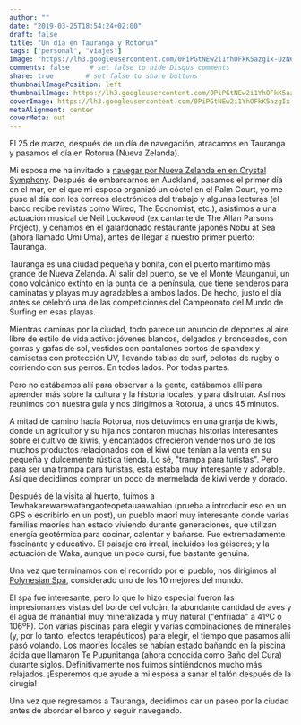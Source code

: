 ```yaml
---
author: ""
date: "2019-03-25T18:54:24+02:00"
draft: false
title: "Un día en Tauranga y Rotorua"
tags: ["personal", "viajes"]
image: "https://lh3.googleusercontent.com/0PiPGtNEw2i1YhOFkK5azgIx-UzN6H7nfmdK_0OcQ975vGCaG8blzkcpW3Ib_0fgGzAsDHU3L205LxAObau4JlkXKzVDUFmueRtvjgNo5-W4aGfjJFeOfvPBHCRKoVsUxCGPrGi-hkE=w2400"
comments: false     # set false to hide Disqus comments
share: true        # set false to share buttons
thumbnailImagePosition: left
thumbnailImage: https://lh3.googleusercontent.com/0PiPGtNEw2i1YhOFkK5azgIx-UzN6H7nfmdK_0OcQ975vGCaG8blzkcpW3Ib_0fgGzAsDHU3L205LxAObau4JlkXKzVDUFmueRtvjgNo5-W4aGfjJFeOfvPBHCRKoVsUxCGPrGi-hkE=w2400
coverImage: https://lh3.googleusercontent.com/0PiPGtNEw2i1YhOFkK5azgIx-UzN6H7nfmdK_0OcQ975vGCaG8blzkcpW3Ib_0fgGzAsDHU3L205LxAObau4JlkXKzVDUFmueRtvjgNo5-W4aGfjJFeOfvPBHCRKoVsUxCGPrGi-hkE=w2400
metaAlignment: center
coverMeta: out
---
```


El 25 de marzo, después de un día de navegación, atracamos en Tauranga y pasamos el día en Rotorua (Nueva Zelanda).

<!--more-->

Mi esposa me ha invitado a [navegar por Nueva Zelanda en en Crystal Symphony](http://www.crystalcruises.com/voyage/details/Auckland-to-Sydney-ocs190323-16). Después de embarcarnos en Auckland, pasamos el primer día en el mar, en el que mi esposa organizó un cóctel en el Palm Court, yo me puse al día con los correos electrónicos del trabajo y algunas lecturas (el barco recibe revistas como Wired, The Economist, etc.), asistimos a una actuación musical de Neil Lockwood (ex cantante de The Allan Parsons Project), y cenamos en el galardonado restaurante japonés Nobu at Sea (ahora llamado Umi Uma), antes de llegar a nuestro primer puerto: Tauranga.

Tauranga es una ciudad pequeña y bonita, con el puerto marítimo más grande de Nueva Zelanda. Al salir del puerto, se ve el Monte Maunganui, un cono volcánico extinto en la punta de la península, que tiene senderos para caminatas y playas muy agradables a ambos lados. De hecho, justo el día antes se celebró una de las competiciones del Campeonato del Mundo de Surfing en esas playas.

Mientras caminas por la ciudad, todo parece un anuncio de deportes al aire libre de estilo de vida activo: jóvenes blancos, delgados y bronceados, con gorras y gafas de sol, vestidos con pantalones cortos de spandex y camisetas con protección UV, llevando tablas de surf, pelotas de rugby o corriendo con sus perros. En todos lados. Por todas partes.

Pero no estábamos allí para observar a la gente, estábamos allí para aprender más sobre la cultura y la historia locales, y para disfrutar. Así nos reunimos con nuestra guía y nos dirigimos a Rotorua, a unos 45 minutos.

A mitad de camino hacia Rotorua, nos detuvimos en una granja de kiwis, donde un agricultor y su hija nos contaron muchas historias interesantes sobre el cultivo de kiwis, y encantados ofrecieron vendernos uno de los muchos productos relacionados con el kiwi que tenían a la venta en su pequeña y dulcemente rústica tienda. Lo sé, "trampa para turistas". Pero para ser una trampa para turistas, esta estaba muy interesante y adorable. Así que decidimos comprar un poco de mermelada de kiwi verde y dorado.

Después de la visita al huerto, fuimos a Tewhakarewarewatangaoteopetauaawahiao (prueba a introducir eso en un GPS o escribirlo en un post), un pueblo maorí muy interesante donde varias familias maoríes han estado viviendo durante generaciones, que utilizan energía geotérmica para cocinar, calentar y bañarse. Fue extremadamente fascinante y educativo. El paisaje era irreal, incluidos los géiseres; y la actuación de Waka, aunque un poco cursi, fue bastante genuina.

Una vez que terminamos con el recorrido por el pueblo, nos dirigimos al [Polynesian Spa](https://www.polynesianspa.co.nz), considerado uno de los 10 mejores del mundo.

El spa fue interesante, pero lo que lo hizo especial fueron las impresionantes vistas del borde del volcán, la abundante cantidad de aves y el agua de manantial muy mineralizada y muy natural ("enfriada" a 41ºC o 106ºF). Con varias piscinas para elegir y varias combinaciones de minerales (y, por lo tanto, efectos terapéuticos) para elegir, el tiempo que pasamos allí pasó volando. Los maoríes locales se habían estado bañando en la piscina ácida que llamaron Te Pupunitanga (ahora conocida como Baño del Cura) durante siglos. Definitivamente nos fuimos sintiéndonos mucho más relajados. ¡Esperemos que ayude a mi esposa a sanar el talón después de la cirugía!

Una vez que regresamos a Tauranga, decidimos dar un paseo por la ciudad antes de abordar el barco y seguir navegando.

<script src="https://cdn.jsdelivr.net/npm/publicalbum@latest/dist/pa-embed-player.min.js" async></script>
<div class="pa-embed-player" style="width:100%; height:480px; display:none;"
  data-link="https://photos.app.goo.gl/hUdb3RwKoYvANmHN8"
  data-title="154 new photos by Jorge Cortell">
  <img data-src="https://lh3.googleusercontent.com/WD6AwnKxjq90myAxV4J2tvQkTSsO5bL0QCc9IAhVAJUz6mkiE_s5dQocYRMUM55w6NhZ5kMpH8SRQebkhbYKRkcsQVdhEg-KAM-l6ifRI3LI4PPpNba8DcU24Gf3pD7OqPsEYljHZnE=w1920-h1080" src="" alt="" />
  <img data-src="https://lh3.googleusercontent.com/dvY6lRe_LLDNlpEGN1UwLBZXkDQgg_B4QwVmDz0RUNcS4xRlHGj71LOO43MF8I56FmZTdELhvYQglxH9uyUcbN9NpoYaACAsu1w_-rKUVUX90ErlttyBY6TBTF_cLRyaIEzMsTtTBCM=w1920-h1080" src="" alt="" />
  <img data-src="https://lh3.googleusercontent.com/xWuOEVIsKuCxdf6p5YxUsPaatwAaCrlociyfa4OocHOtVw_6akvVdtvdFSpkigRpyNFqdEApujrmfEL4fkWjgwDHLlZuXk2Ca34X1gPwSo-CdnlknRD85NS2e8Z2mScYVFi1jMI_Azk=w1920-h1080" src="" alt="" />
  <img data-src="https://lh3.googleusercontent.com/f2QysnXeRYpXJ9rN-pcSLMfBpj0Cbrosvb_pRkXNc-VX6tD_KRMWvC9F0UKrlWtqty4vct702yPWG6mYeICRuFn4K8qRNSWFAE-Y_d__60suGgX_8adlCuN5qyf1VjGcFmakBuJbYsI=w1920-h1080" src="" alt="" />
  <img data-src="https://lh3.googleusercontent.com/834ONmhjZFORdICkiCEBn5HtvkRv5liMLMPDxu6y-7ivvFXUicYMQxTdE2zMP8bvL-m8Se-zdT5dzVnV2CbAizUpgoo1SPnsO-b44eMPIFDhPtD2But_BIit7kibca1dpr9zaOIrfms=w1920-h1080" src="" alt="" />
  <img data-src="https://lh3.googleusercontent.com/JmvJsgmW_4H8b6cF4dgscidgn7O2lj3pOt12cmwqSNMNdc-fhRLpcJjrjXyuD4OZSDAPRX3-FtJyCfE_VjvUtKQ7xM55tf7bvdnhKzPqozAM4MQmwy7x-7tWnYW7zn8_-Dhhj97Fl-8=w1920-h1080" src="" alt="" />
  <img data-src="https://lh3.googleusercontent.com/FRCucPD_HR97kVepx9tHbOmPeg29haZJT8HDgWLAlXyNW52_aKqy60Ywz9WDMwsLvcX4LKJ9p3TdC8_ztjXT1otVMyG1thts0kQHdyPiHlN5GcEWadX9VEsOo1gq-G-uNHwpAYaDbKc=w1920-h1080" src="" alt="" />
  <img data-src="https://lh3.googleusercontent.com/_WueE5y2rKyIj1nawNrFt3NjbJ5HZZ_3NBVX7LmY2B2fi_maOePzgKPstcvsfhqmmcur46UFec_p4eoAgvPw0IdXe4O3H3axSZJIkeE6ShEwpxqbIev3idRpp5qvnjJNthyf2KxvK3o=w1920-h1080" src="" alt="" />
  <img data-src="https://lh3.googleusercontent.com/boQTAa9Sbe6acHpUpOsmzUFd5tpKQUUOJNVIs50RNJjpF95FSQ2iPrUBUBSHFp1R7FiD8lLj4Lhz4WaVij7wd1d2s6_y9STAP5WRcMjL9VGHybTmVIcwfossY61oQexC69Rb4WZgXxQ=w1920-h1080" src="" alt="" />
  <img data-src="https://lh3.googleusercontent.com/Ly5rv1RF9HNRH_ni2F7xLsv70dUEAkZUnmKmtq2-xEMGXIjZ7VOyG0IrlUZBWIjCleAMfdKAJnL5kWz3ItziVyroMut0OV-8g1oska82MV0gFZb6sm2bOA_aCQ8K_BHFb4msBd7rXl8=w1920-h1080" src="" alt="" />
  <img data-src="https://lh3.googleusercontent.com/QqdYiyr-2hb2S8vFSikGjJS4CSmgyHnO_34kZ997KLZWb7IIxbBycHdvxPjyEMg9exxSexbuqQV9NJ0aEQLoxtzjlF2X6u3e6keZIKnAJKEY9byFWQnxzXNa_U-3EuMWVfOkhsGxzXw=w1920-h1080" src="" alt="" />
  <img data-src="https://lh3.googleusercontent.com/2dBJJwj98TT45mgbBlCuyrmtbz8QE8YM_CmVO7Q0uoGkq4YR4Dja6r9O-yNKhY4DbZ2csFpgg5nuk11hLhpm8PFE8HYK4tGok6ZYr9JQh8iZvw_YzGXYTJutUf-Fm60rK6ZrNagIoFY=w1920-h1080" src="" alt="" />
  <img data-src="https://lh3.googleusercontent.com/fJUnD4zwE-XIrKoIxR1M9-OQoVcMipAaHduewvyxTxQZES9nvspjEnbjuYvwjBe_UEemgFv5Wtn6soS04yre3aJuzxZ4eEYg9xKkUV5HEoWgCKL5oIVsEuqBmbfRwZWLEUe7dD2KHcY=w1920-h1080" src="" alt="" />
  <img data-src="https://lh3.googleusercontent.com/alheHOGVNCBTpd1uhDAcYkUprj-0ZpjFqJsnvQGBUtqzz0POa-ZFMVQozy51uyXzF4JKPOnw8nzDdOWjFBTUPshAMZZapstQEiE9qJ6dw3C0rrScjnzuoDCFIAtzBB4q4kr7taXbtqQ=w1920-h1080" src="" alt="" />
  <img data-src="https://lh3.googleusercontent.com/q9lWHHwkzTmpdQ6TzAtKMVYEncxUvPAVD5DTfQeakqazaENHsO-6gt6uzSdHlFDp7cOJIg15xG2Xnsl_YMoHiF_bFJ9karLzIqpK5xK_xUVt9ccheAKd6XcSAOVgwPCFH9eFxjazLss=w1920-h1080" src="" alt="" />
  <img data-src="https://lh3.googleusercontent.com/kCW-OO_7NFSXhCUfFNWO3Cadzy0a4WCMNS4KZFf_5j4ikw83GQCRH1TEy3JZMggxtEj8oFc2ya--gQxFv91QIlalHjDbnoX1AMJ-ZP0mr0ICZSaaXbX7yA0im9SHJ6ZCeONEYL0ZRmo=w1920-h1080" src="" alt="" />
  <img data-src="https://lh3.googleusercontent.com/8K1ftsIZwzuW3BB86nwo6Mewu3gKx8Hqh4jonJSmwJ3j7SZl3exlBIGEqbgHf4UIB6ukQv2NlIJ13C2aRNGOYezUt0Yu5mBNdJLAobQmsNPiaxEt05lwHoKmis_pA-V6T3fjJ7G9zgY=w1920-h1080" src="" alt="" />
  <img data-src="https://lh3.googleusercontent.com/ZK2iozExkjXzNOTbELf6Zhw514ahbNsI9JVLhvoucin1fcfymIuKDRRzmviDwect96yJSFZvNFfLei25_vSTWY8RZ1V4AqdwFnH74Qoo-PxtM1Ul3g77qtw4KGn3m6hC0wsNNScNQOs=w1920-h1080" src="" alt="" />
  <img data-src="https://lh3.googleusercontent.com/mcylbby2ua4AjTCvBTGJ-p_3iuP-WWTMVWulzUMmW8JWUlc5S1GhwZH74sdF1066DPlk2Xi67DI0LyZKbxq0Tb2SD9Xxv9Px20JsiibqKIOAGHI9RDQbxsOR2WRirT99R-eEPEoELe0=w1920-h1080" src="" alt="" />
  <img data-src="https://lh3.googleusercontent.com/KHITYvgjQp6pEBdj8Kfu0Pkm-DoEnaAxqvYlL7Izgz-4aNS65LZ4j24cFSrYmn5urfcx1lQG474nTcrmcp2P0qU83rn3x-kIkXDmYIunJVmHs4mGo3tby3T2gZQyIUyVngS96ouApIE=w1920-h1080" src="" alt="" />
  <img data-src="https://lh3.googleusercontent.com/Js6kZwoubASpLiVRu2yayJFc6pO2ehF8GPqYFhCsv1bSi5O0szPaJfa7KLh-qPnRMG02v1Mj7O4dWAR6gxG3lG6mSn2RI4QaWJ7HaeBHqtLCIpFyPoXZvMTmTZpBhLSwbd1sVwcQGXo=w1920-h1080" src="" alt="" />
  <img data-src="https://lh3.googleusercontent.com/r6ypWjaElWxXu9j9lWqPNz0uRsyQl3L83o4H4OeN6lmnWSWcnXTpObVE0gfyT_23dAKqPvQYmUeYOzJDdtL5o8J-6HkO0L_1fPOOSYv0GR69teFqGJc7DnPgQBHyP9SfukSUOpk-f74=w1920-h1080" src="" alt="" />
  <img data-src="https://lh3.googleusercontent.com/Y_581iysN7IUuvq8umMGKuEp75tqFZU5Sk59q-eNa-jlzPN1hRHQsV-KWMM8MNlxk8fyD0rXRDE4TxvKqknhxCYiRbfWxAXt55wD2HfDWcuqi2dNdRgkhudQZeFHpNK6wqQW0gTCAuA=w1920-h1080" src="" alt="" />
  <img data-src="https://lh3.googleusercontent.com/GZlc5gb41EIlaXT662_pHhsKu1FWCg1vRKb4HU2G7IPlSG2dh9Xyw7hRvcEJwPXOuPTrutvpigh00WX6DUl-lDvYw9xJg2R2hgQyLb_IGs_htUiQ7dTAc30vd9y2TkK5scIpKhvXxWs=w1920-h1080" src="" alt="" />
  <img data-src="https://lh3.googleusercontent.com/TbmfDrsy0HodUS6qCFqySp9IB9TnPd_bN8i7SGHVhnfY4f33PXNh63rYthx6gr7IOWCtR96qr4aJzHFDcR1mWKe7EU_4Pj2Vc-k3SzBy38KJWaRnvUa6qBJjfbn5v6nkFWudyEakt5U=w1920-h1080" src="" alt="" />
  <img data-src="https://lh3.googleusercontent.com/N70qVt_h6gyIgBO8uIYu7RfzfNCJDgl1A0xh1FNPvP4ApGC6-vCyK3j5ctbaqiqIA4N5wRS-q7WYJFBKiHIynoGI5mBM48VQ4xNGzqumnRuZjDW3yTFMR5LrHplw1baUULnm89rXSVs=w1920-h1080" src="" alt="" />
  <img data-src="https://lh3.googleusercontent.com/N5-su-6zyUsUrMKXJ9FHw0Eaosiz7vxPUcKzi4zWUNSZVBVPPeyLZjn4b55hrbyiKYRH0ecdKwQ4bzrFlv2_uJ6ho_CIIcAFOsFPPFLLDK2JHRcUJYDBmvaeh78z01wJ89xKceTb5WM=w1920-h1080" src="" alt="" />
  <img data-src="https://lh3.googleusercontent.com/iohkfOOLhSyvKMcc0sd1ErEgPs1-5RC0AJ2QN4CyW9esdkGaphSOQzP9E7Td2zVAI2USMEQm1GYsehEGXUX1QCmOHdCZ0uNxLYJvsdD6vbXPeja32kZ0QbaPLfntmbISGjatL6n9EyU=w1920-h1080" src="" alt="" />
  <img data-src="https://lh3.googleusercontent.com/0Hqb-9Eq7PTGhXPzZ8KXAn9pUQzOMoQvuV8R-THDAV4GcjVzJwqVFogksrR3G9ctN6J0glMAiGi24-GncJi4s6jr_LNxYuggJM5zDCN-0sNf17lZL6TzTFdNySeTVeaoMjFpYOko60Y=w1920-h1080" src="" alt="" />
  <img data-src="https://lh3.googleusercontent.com/B3j7qxPOfw-rQFTyAi8P1-5l9oUBCkdSPCaQLuOSEnlK4XbGDk7eDxtFrzJTM6BMhxboj2zPr2_AubHqz0_dBvyVNoOPNaJ48TrCy9FLSiqCarzV2d-xZkOuegNEMldGhGbcq7FtIHg=w1920-h1080" src="" alt="" />
  <img data-src="https://lh3.googleusercontent.com/HJFfKrkV-LW2eA_bnuKnNKB0hJDh1JHjmbu8tWIBWjh7SLwx9dGbcaXNwORtWY2T9RIOknrxs-G32iWUbxpW7DpkFTAV81E74R7vj4gMywD9KBG1Ao_I8f_mxHVdSS8pEJ_81uWRJ1Y=w1920-h1080" src="" alt="" />
  <img data-src="https://lh3.googleusercontent.com/_btb0h5Is7h6AyBrHC9EyPn7rVATT0EHTzALEIoxoFQBPPcOGfaZz4H9EsbvSNV-C0MEyBNIqxYHGxtoTCg7lMJETRQK2iqwiIsLJ5PL5NVdpGLe0yqLUZ4zVpjBsyFyu9SS9EskyL8=w1920-h1080" src="" alt="" />
  <img data-src="https://lh3.googleusercontent.com/zBvJ45EVjgOGfcUxMt5dxQVRFFENLhSKxJ3GQqtowU37DCEsjVTZ8Ha6fkRDKnDtLyPgye6zVMog2OmNdLKBTcAvqJM2Se4_QirmxwZBAnLL-2tJgjTl5bfrv0D8MQ5OZ9krUFLgBr4=w1920-h1080" src="" alt="" />
  <img data-src="https://lh3.googleusercontent.com/KOo0Yv84WBkKf_imV3Gr7a5PVR3PSZdhfE4kA3PvKdGnP7C3-bZ1hQHyI9gGihlVRRoL8XEb03xCi0QN4ah5Sisskczy5Dk0N732OXm1r2dDVIoEafKfEbeBMsK_6LRCpOWAfGmpQlI=w1920-h1080" src="" alt="" />
  <img data-src="https://lh3.googleusercontent.com/wh1THlQ9UL2_hYk7fN2H4QQUHHhxrEa_HLkHqasEU8Sg_96p9oarUwbBF3ZwSth7H18MzC88FCF-_eRxjDVlBkhLxlcufeXTRUJkyPaGM72DTazaEvBs7E2HfMUMnpTibkDkDmcabws=w1920-h1080" src="" alt="" />
  <img data-src="https://lh3.googleusercontent.com/eHlxhm4MLyVLDoYprFeRDofd4bu1pZp35b4-aYrJxwTfndmmfGrG9jn0Wf2--mLQA-dSHo_Cl7gmDMIYUUUnDtXXOiPR3xDjXZovVh7CqtCdajKXDYCCN9ceTEYBIhS4PqwI34VSt8w=w1920-h1080" src="" alt="" />
  <img data-src="https://lh3.googleusercontent.com/wvgfh7IJ9JUHuxlMvlbyN-fnx05IylYRc6dpk-OBhNtDjTS3UNkm0RM_hogTfWLjeXk4sNKHTFDAiVT1wnHsr-yQIziA2CJhg0GiUhtEEGSPho8Dd_j2Le5FSmlErkQdkfgRPvP8AGU=w1920-h1080" src="" alt="" />
  <img data-src="https://lh3.googleusercontent.com/SMxBo0xxhUxtf_H-vKQUV4lth6BGwLW3KW08bjw39ADIksIvBZp3V8Ki1Jrni_Nk6D2ayMUChBijPwc70VpCSJJ1Hd4oKP8P34JyezuZaj7Vl6GXUZgQkmUIVCIu2OMI9cAx5C-AFL8=w1920-h1080" src="" alt="" />
  <img data-src="https://lh3.googleusercontent.com/pT8dEVj__553cvfm7b1RFa_CzgQfdgBdunAvZu1oPCYqDYt5GxVBIkmiH9XPxjWN-Nf7zVQVeRWkCgAtaQU5B_CtdzOo00vfPOQcAnelPTTQtZY2-sL0AaA-gBWehfOe6cqU8OL6Zcc=w1920-h1080" src="" alt="" />
  <img data-src="https://lh3.googleusercontent.com/bL_nXhs2v6jWx5d7mMGSy9VOHoT4t9xk-YikO3_sPoyrZ8qH8p9uBjm2FxdsBUp_HR_6do18mYsdPC-psH_WTEly7agubbNRUkdtejaTND5IslW-5Qrsm2k6H3krre4t76XMDBLbDGs=w1920-h1080" src="" alt="" />
  <img data-src="https://lh3.googleusercontent.com/hmqWFXYipzKLhrYYNRNOk-vjhTKbG0GSQ-ZhWGyJv6xMi5KeR7JwFAfogxZl4Wz0-OzrgIIITuLBkIeflk4lzcpuVQsa8GoN1V5aex6n2u4WDawFQN5ka91SScgeY7EOTIwCCpZeQwo=w1920-h1080" src="" alt="" />
  <img data-src="https://lh3.googleusercontent.com/IQtFHgl9FQISF3HxU2h73r12efKJEj-n0SQfEHLX10SinFhpJqX2iiqUrxNSY_QDe_o0MvB4CZutjPXrldX--FxX5buAQOU68VvSPrHrByxZ7lEKKfRpWO_vVFBjYKi6XkuEdIx5Po0=w1920-h1080" src="" alt="" />
  <img data-src="https://lh3.googleusercontent.com/yZjiBktNFvhiJ_JGhsqzTuTQEnovgKhH9PxPBRgCwSkjHSbM2w-iDsHjS8X2_QPx7K9YvpE1J5ggp_NRo18puDMPMgof_vKIEPJdU3ZjKxakoLdfkYq3p0ZPuy01rA8t5r-zykVUHbQ=w1920-h1080" src="" alt="" />
  <img data-src="https://lh3.googleusercontent.com/LedC47r4sqxHrdgYAEwi1IP2WhRq2nSeR9sdxAj9NXZGlVQRqfroNM_MlvES11N7LyxjLVE4VhNnKlHrLWqXsko2nWpNwP75Y-8pAu-pqbALijKX4_6AiG88P-VVQhcD9jx4F6CgoAY=w1920-h1080" src="" alt="" />
  <img data-src="https://lh3.googleusercontent.com/6tBH4-Rkum6KXefdlFLAGO4xiUxN_m4XMb2bH4pZKzFybpE75KM2HQc_eA4N0rckaCdyAOOte95FP-PjFHL1ceqRIcCk-JPtU9zI5rSu-vROsCv4ECEAy2-fjaaa2EzaP57ihnkOJkI=w1920-h1080" src="" alt="" />
  <img data-src="https://lh3.googleusercontent.com/XH9qJyIuFccZpggYPcYAqr_VHCbFVhfB7K1fDE-INy-xhDaNObHGmqe1Oy3p3Hgl8qJRpZ7jfSNYYQNk1uNf5-COs6mqQbBoOtucj2xlgOa4Dm09qPlvUOGj179HYSt5OBcBIdhY8PQ=w1920-h1080" src="" alt="" />
  <img data-src="https://lh3.googleusercontent.com/NylRACz38zQNI_t3pHmStGaazEyCR0ehbqrA8H0irOn5FmkITx07IwQsr87JRl3qNZslk92Yg7OYRx1_xxfVsP_ynnMXs5rBFXD3Xn4wLmxX2Q29rEojObLrmiGLelYyrfQfGakdIoI=w1920-h1080" src="" alt="" />
  <img data-src="https://lh3.googleusercontent.com/AYe_YOhVjneJoUdt2kWKgpBZ6rELW8S6u29Q7yvbeFy-vMGt-Tva_TN3tqY11wpNu50q_wIPJREaXbsX1FLLCYT7bv8q2tyHScHHHW_xOZPU4eb4NW0jVozl8IXvEBuwKkhem2FdM4k=w1920-h1080" src="" alt="" />
  <img data-src="https://lh3.googleusercontent.com/NyHPEf4MyJE34Fl6Dr_v8e2qMu6lvhASg55e8xliJ8qGfoAUY6dKdljTQb9ST8faUWTwsw0WOSIfxO0-YEHcnxhs-hMalqOJYheDa5GtK8mVnoo4PhSQ1W63cbnHAIUMb0vB1VPTGOY=w1920-h1080" src="" alt="" />
  <img data-src="https://lh3.googleusercontent.com/1e1HpQVisnzM_0CubTwW_FYVUFV5j7h_Z9R_G4IIDf7VFm94yLl0vE3anr0KTfIs2PVKW0FIeqYyIigryQrqUll35R78mZKI_BEJ3rzMK2QCWxCGpLXHQOflRjsUiksU2f7MMfu9PZs=w1920-h1080" src="" alt="" />
  <img data-src="https://lh3.googleusercontent.com/a-ORw7lI2ilbg-ws_6AReQ71pGNHuKbxlUHBbrOKuToxkYOS-fBP6l7kBiEBjmK2TyGV97ol5MqBWKRD_lGiTTyTUYPjTOtB1saaF3BVTwQPZaNW64mPOCTPccWethXZ2qbYW-eUW8E=w1920-h1080" src="" alt="" />
  <img data-src="https://lh3.googleusercontent.com/D9E4MBQ-pbcKAI6HGRqE0IA61WM5Wxupi-xR4IOnzfdshY5v9fHXAi-0NxNTGi2S7L_sL1ayuVBkSC8kvHpXL9-wJAwP68UbR6yLwwFpxtwuPwRpVdqKkWuncA6mVKAM88ssuUmFpto=w1920-h1080" src="" alt="" />
  <img data-src="https://lh3.googleusercontent.com/Q52GMrtz0ostEnpnEkxebsSXzB4ybb1Ynm5S4YA6r2KJyW6D7Nkdo04uuw3l8ufVyVXaDJQpaX6z_zX7hClfinxcu1rXK8XYToACVfyWNiTy9QhkLxhs2RhKxAYSCK9iquEasuXsqUg=w1920-h1080" src="" alt="" />
  <img data-src="https://lh3.googleusercontent.com/s84mEOko8XgMKKj8JMV-5jUwAaJPuFSnvzlIvQ6XZJumGh0JivBFnumk0zBDApl8EDE70ZN54YmbvhJnl0D8PyFUTx6UhTuLwZruy9FUBKd_XE1Kyx19dTphjlprmyVpztFHw8IiTcQ=w1920-h1080" src="" alt="" />
  <img data-src="https://lh3.googleusercontent.com/kEvgVx3QKEXKnEZ3MkhvbWe8b7j1BJdK8SzTp9bZCF9ZfgxOhLuiPaRzPne0PzvnpCl9vl6XBYl2OCx7jRzLn2gxx1u4f8ifhzr1f4EY5iwE7LSI7HnleHwmmEnnR15hXsA3PqMdTaw=w1920-h1080" src="" alt="" />
  <img data-src="https://lh3.googleusercontent.com/9mMqIy_ljNkHup7QUQlqJSQxJgFcendHz0IQjkNGmYuDvpzsPfEJTuaMmYkTbYptM9wq1S2btAE5u3WGletXiPX7W_J-fToKVMRuhlq8ZHqNMLA0Yz_k7f7J0LbQazHoNE7cZ9V00y0=w1920-h1080" src="" alt="" />
  <img data-src="https://lh3.googleusercontent.com/NszSm6rKm4rJ5fZtPgmpiiqYAbu3DylYAB-c8fhFWYOliq-Dq31AQJbXQZU12wsLxpRAi8vQzwSSC6SFVvkGq-W1rpPx3A-muCStTnOUQ9GVT2aVo1cSxO21tfu9Lfk0-67YT5ax4x8=w1920-h1080" src="" alt="" />
  <img data-src="https://lh3.googleusercontent.com/sH0ryxGbJpNNAdqB908ZLFg_ycEoY7SRUOPoh3ab_nnfhTBAHqXn4vheTWDk5PXnBN-4QZ2Y8KpQ7o-rJe276KovoUJ5sqPqczk0BV0CX8at2dbYwKnDNsB8R4POvmxB_KdHEG_qVvc=w1920-h1080" src="" alt="" />
  <img data-src="https://lh3.googleusercontent.com/IlGbXXSEvtYFh6YeMZ5pCcq3kbBZNHi8LcHwv6r32AX7jp-qLSIy9HgKln9ntvfpPGhg6-hRhsn8io_v6zsLkbotfIxoBvygg_JYcEEoLTswresJ9GyzYcXHUa3qhJNYJoglbm2-vL4=w1920-h1080" src="" alt="" />
  <img data-src="https://lh3.googleusercontent.com/vIky2CQ20NN52QFRrr_L7kHe4o-pDC6hQnIA1qXLp8k9VNgMZP3J6jWiA-SblG-7O3u4_ar1NW3R0gErgrbP7Rb0seKPw-AHw0SIqwNcy5b6JdT6lBcO8okDk6-ZLjenIy6yvmPXQlQ=w1920-h1080" src="" alt="" />
  <img data-src="https://lh3.googleusercontent.com/ZHqULGcGbTtUtoQfZ8jSnbTvespK0PX_9pW9twzGsZPPNFTNdpmuKnvOdtuIKV4VJn00CXlyQ8XUXWg8-teK0IzSq7QK2eb9-nM1sJjMGpvROQMN7UCAj8IgCanrQ1ePM8lb0lYviYU=w1920-h1080" src="" alt="" />
  <img data-src="https://lh3.googleusercontent.com/DRIquzjio0fmgX9rCBf05P7cIMRbAZFA6dT-GA0scXcbZHr2cLWHslOwpILNM4StyPofs3igPRWGf5SzvtoZJPYloEgN3QEWSITorIB0WjPw28GxM7Mjt9IH2ScsSXmjqRZKytFs8WY=w1920-h1080" src="" alt="" />
  <img data-src="https://lh3.googleusercontent.com/xteo2VA94X3DFq-tqiFEV8bUTLNR5Vxzw5grzUmQKGphjsNki5DhV3xR1eo-SRWAcrYWjv6Pe8Vu6J6D19uMnTYxNuHQye2H0XpQv8xH2yeWsvu28MzwbIz1dYMkwnk6jJ67lysp20s=w1920-h1080" src="" alt="" />
  <img data-src="https://lh3.googleusercontent.com/LMbNKvHAxLqeSvjz6-TL3mCVHlDdiu_XM64LdIeWLO9R68Le0sjJzWeIl5wukF9KuJvwny5hitHSFfJQq-srfDFdLUGlJAzmZBHWWE8zHSFW4nj4U1lwas6HGRBYu-pNdTzpxNMDThg=w1920-h1080" src="" alt="" />
  <img data-src="https://lh3.googleusercontent.com/bDdy1uc7w3TnT_t2508QzOdda4uLJITydUHDlK6s4RpnytkdS4Vr4H0G7kqZoxzzJBtJEHOT3Hee4fRwYGM_CAlH5DI0-Y9vAp-FwMkNQHzZHTDoQNpzZxRwwb0ai0oW5tLobJcfUHE=w1920-h1080" src="" alt="" />
  <img data-src="https://lh3.googleusercontent.com/kMNwyrpe_wWtBITfEtx24KxY-cuTBqfQ0Y_WknxUvZ7ioBUHK6a7h9zEhuEy-NA079-67qlk1bpUl7pPT9TjFesC8dhnyPqPK9WjPapOkSm93u6xX4m2r58Vr3CTKCq7zpC64s7YQBw=w1920-h1080" src="" alt="" />
  <img data-src="https://lh3.googleusercontent.com/MSC8kFg99dURa1CTMQGdbsY6gWk5UTXfHeEy4OrVaHGCQNmrKyVuWYUMsnp9_sHnLRppSLuSEKn3cKhCDIjGDedp9Cw4XD3qJbV6px8m_3QwKbp7hSabP9R6V1e1O-47OwjGfm5_gWs=w1920-h1080" src="" alt="" />
  <img data-src="https://lh3.googleusercontent.com/zuKHwBiX6N27y5GsZk1bPo9b4aab5k9f_4sMasui43DwHs_8S1s-sCzY9Dq1LGKWtiNCKcGzqp5i9YN1IxLWslfG_mWPjZG8JEVldYgJCVLchxj1BaJpiPi2MMMs7whHylP6ZmPXQm8=w1920-h1080" src="" alt="" />
  <img data-src="https://lh3.googleusercontent.com/vhiornKQCNlBa2uEBx5FaQcJAU5UlzrjnvAcpGPk49JlQGRmHuP2XRKZoDL1lNmlQ_JuuCIu4tQ2rpFAEJaSTrf8R3zrT-cF1NGJb5g3MHXLdWRiT1VWgrVDAoQmBdWJJT2pfdmLHJM=w1920-h1080" src="" alt="" />
  <img data-src="https://lh3.googleusercontent.com/XoWIpTFRmGsdFy5dCi2u0hEh1kEhAh0tGQ36jzuVYTw6GgBnsAeKHrF86ouOruKqRvqt8zNo2Qk1mNDMGYQuVaplQWXf5qf9QuiWTTAhOnZAk8CeCJP1t8CoPjhT1tYh9AllE4XioyU=w1920-h1080" src="" alt="" />
  <img data-src="https://lh3.googleusercontent.com/TlzgLY_T79rUUszCH9Z06X6prncLOe7LJXsCPwXwX8tyzD3M1lPRWnkXgovUpQlUJzXaEnKvN8yvUcMQPINMXiuRKVtgxDh1T1q2qm7izPSF2HuXhcV7asvx1OgThnj_dIKEcibnStM=w1920-h1080" src="" alt="" />
  <img data-src="https://lh3.googleusercontent.com/xq9HkoPMNVN9iCVFHfPsZZOr7JFVztH0m1nOg2b3_GfDjg6i8Q2ObPbjsWxij-A8PqAKzogdAfVQoM2XyCPCdFSiCjTDMwF86_R4eoiwCPj7jYn0UWkBUJmJv3nkhurnTWmyc7tOhzA=w1920-h1080" src="" alt="" />
  <img data-src="https://lh3.googleusercontent.com/P_AEE1cDPpOsD59EvlysP_TIYXAxd8fPD9dWKMMeAfu5b5oraXsyh35EQT8JmFh7ARG_w25as9cwxYXGUaY2hYCwbHFYbEcCkEDfHWSc86lp5huX_MmO-LucQYfS0Xs1AafnNWhZTjo=w1920-h1080" src="" alt="" />
  <img data-src="https://lh3.googleusercontent.com/0k5yCIir16BceLT-K1v2B8tHIZmH3GQ4qzb3vcmpRFlrHcHLre2V4eNPJlCdhA14-QgQSEoXz7i8A_kdbVzaXRvAsTyUT1DZzpvcRLnVB_o0Tx-91mSIT1iCNDepQwqQTBn9B5W_yhU=w1920-h1080" src="" alt="" />
  <img data-src="https://lh3.googleusercontent.com/piN5SGjIPZYMTR2G1UAXKBqyWEokHEOFPiyHnnVpmoFHVmWhWgvZlnFiJA2LGYNLVKHpg888a-YcafPL4oC-HXV3Jc7YIcxFvFt2j2CRzJXIiFAIF7S6TqWAawfCMCN1RsPZfTW1cL4=w1920-h1080" src="" alt="" />
  <img data-src="https://lh3.googleusercontent.com/76YE6eyo9euBS-IO_a3TXs_oWX2TVvwBigmjOuU1r4BPm0nR0wL6fVVB1pYAAQfasqUF4yLy-AOTruw07m6xUxaTz1vvuRyzW3KDl5vfgdIEwlXCpatt7R82ZgieHxdBsuyTSg_z7g8=w1920-h1080" src="" alt="" />
  <img data-src="https://lh3.googleusercontent.com/3y8pInCaKHFo2Gg01-5ieoYU52_Vw-fh9O2_a9fAm86ZI_BrptzcfH1ilj78VVTHwh57ERdIwpH3vjY2ndb3PB8ewGHGmsYDnI7ImKtimFTL1G6f-mjMdEPIjeCvx3MERUWnVNCo3CI=w1920-h1080" src="" alt="" />
  <img data-src="https://lh3.googleusercontent.com/5PIeUZBP_A6TQu3fWDNkccFy9nsWyZjMakE_CN0MArzy2IT5WSI2eIHzPrKWD0H3e_B873Uwi2pJzcr_U5H5iX7WIBQiPSOQNEiJKlBSuSEzLuCmTT3dhiKfeZln1rS8LqyBDjdCRmM=w1920-h1080" src="" alt="" />
  <img data-src="https://lh3.googleusercontent.com/D_0_fYltaeuRggb4vZ-R22SeHnW5-PYNwfhUCW0tQPCj13pRRSSkj7k51Yi5_ng_ptKT8W6j4hQJfLUzebgHDWXfcF6s-SWEUwaOHTOvCYhzLgQnn29AMEcDldjJE_jV1QMuBAJvLKU=w1920-h1080" src="" alt="" />
  <img data-src="https://lh3.googleusercontent.com/uKy1A51UzUWDHLAOV7CY78En0Q90tYCGK0A_Nf00ox3O5gvGqvRYVwaTSPrGEMN5VSmZtgNcO2QJrxDoNVisk2_Q_Xs0TDOUtsskZ9nC4NY23mwIOThvLszYxV5lq0bfnybfzJIfLt8=w1920-h1080" src="" alt="" />
  <img data-src="https://lh3.googleusercontent.com/N6vRi7cN63hgu_H3mnf2BveNelqLL1-Wb3-hGyzyMSqeNkcTmn-PoKu5n2rCKIYMRYeow3K6HB2MqibRjWK6F8Jhoc-ZTOCYMyB3p58ujDUu-fgzr-8yxr8i-o-bRZT9dARDIeg0_0s=w1920-h1080" src="" alt="" />
  <img data-src="https://lh3.googleusercontent.com/6V0QCOt9biPfEmCLF2qfVurvN0daEaDtzM3QTUuYQNaIvJdVAgFAjo55iO-cYIsTuRRRjRBitLGMKlsVsyi7kztekqmAyxr44WESM4PxOd1Q07dk5haCv9uxb3Ay74NTiSZcIDqsLo0=w1920-h1080" src="" alt="" />
  <img data-src="https://lh3.googleusercontent.com/A1Jw749RgC1q_qMRPOkPK45qXtelbTRbrRKlVWloAj6BFoXtGkyAqKLHTuxWsggBlPtGdStz2eVrrDIxAzoAjlmQ1V4pnzbgmm307BxsMtWabs-yeMvZUiYXOqHyNUurhZyPh-_FP4U=w1920-h1080" src="" alt="" />
  <img data-src="https://lh3.googleusercontent.com/BtyzBXW73WrL-6yKuPovAPDXwDrynkdfGsQWOotTtqiSIUfpLsieWEkYGvqMQ2FxudPRgBeEvtAP_G4TP4k70U9oZ87C1HZSMwM_LjKS-DFZIDDeTld6dOdaZVASRPGQkS36I22q1Ak=w1920-h1080" src="" alt="" />
  <img data-src="https://lh3.googleusercontent.com/2aNwOCVk6WlxgP6eGEp_THT9VWjbDsTa6O8g1FodukgrT-L3AVtJA9RAb8QMgLDMs19hkz5mTeoqd_zi3jhT2y7LKnETYP05AifMQ5c-wbN1oEJy4adPKEnfiitt1VXUnym3YRUWgXM=w1920-h1080" src="" alt="" />
  <img data-src="https://lh3.googleusercontent.com/5nhvpN3Rw-uFcFcVHElqNOVbzuaP2GSkp4tn1tKtJoCQ1MYsPKG286ll4Wqo_n5SJWj_d8jybGsHvDLbFFtMUK2gGPffp6EPkLd7Z0LS8YQ2qLHClUFMU99xh_-AltTD0N98R5y3jSs=w1920-h1080" src="" alt="" />
  <img data-src="https://lh3.googleusercontent.com/vroJbsUjcioZcKBTmzwLirai5iPlfplKtVFO5t4WZ1tF4TBe2p8hG32nXALqphDNHz4xidPwWCAkHnfoKlf1mCvZV4JleQW3DgKh7TtOEyAq4mV3Wdmc_7C8hW71bKeMc-3Z9AywKWc=w1920-h1080" src="" alt="" />
  <img data-src="https://lh3.googleusercontent.com/IMPEqkRkgaAuxnKLauPJyeN_Rfovg80CjdppvZo-WRxrfIKd0kebLwmMl3tl2bdA9bFlopoqbkHf7KGJtBbBKdn0SKnbQJxfoc9PO0gopAqa2GsRjm-7F6zKQ9vffZ8YenLnybiTTdU=w1920-h1080" src="" alt="" />
  <img data-src="https://lh3.googleusercontent.com/O3MTpWTsFBxtyHiSeuduhPtMYxG5JgeGkJEL_MW78i_srTNGvGhe9fMQ4MCZga6n2ueEUueYhzZwdGis0ZS89BABMiQ-MKJs0kP0wBphZQtq2jkelMyemi2tIdGubZWppiZeBOhhqSY=w1920-h1080" src="" alt="" />
  <img data-src="https://lh3.googleusercontent.com/PLES42eq5cC8bVXKV2jOyyw9mI1tPFox1KJJsWTbc6JPsDqLUeLPIgQx0Z3hwagoZJxtNujEcIZanj3Ueo66yTMIfeaeIZwzaJ72MirZUO-oWRZ3oNXxYcS6Lp5IOTaBvhXaWAkpDbA=w1920-h1080" src="" alt="" />
  <img data-src="https://lh3.googleusercontent.com/wRK5zfAPTNlwmmn_0r61mau6xzwud0bbpgwn4lWDl1QHVgwp9F4se2ivyJvVS3agayLX0kCBoYyYyRM9IetM7S12ZnZ2oQahuBO1cLc4JvQN2D1UpV1O20V1Fxd2Apn2aIqoRVZNIM4=w1920-h1080" src="" alt="" />
  <img data-src="https://lh3.googleusercontent.com/DWndQ0hLw5BmwROpzAdU6pfKeMgFDy5_g-JwBpyqV0s5x4gXOwfNSSsoHhHhsmMXgguk5BsH-d6t8JjEbfJOtirIcxYo0fVLFdKNR6mipUPJ7cfW4-Okj9jzdFj95sA9sZVOI-3zICE=w1920-h1080" src="" alt="" />
  <img data-src="https://lh3.googleusercontent.com/FwiniFhobOg3tWMfmMZ4lWzsgJG017d-ex4lvDyl_CluzbAvXs-rc5ZEWrq5w8iPusW8tnU91Bib6L9qtNPqvrZSkb6JKj0UQ0VVYNB0XkAsLQDZyxrJWl-4O_ZdSG1cBUU-Nf16zec=w1920-h1080" src="" alt="" />
  <img data-src="https://lh3.googleusercontent.com/TJq_jMpL9byX6hlMKoXOoTNqm8OR4yhGA4C2rqBmgIzn5esrEStOhysFXqKEMRuYV0QYpmjnbQCvhN3tnw7vqe3BUKi4liDxfLAizRLGUSfXV1gNN13kcOWT5IJ-a1O2cVfFBaDYM0Y=w1920-h1080" src="" alt="" />
  <img data-src="https://lh3.googleusercontent.com/C9wKQOdosYpxh0z8PjBzekrKddCcFlTDJPW1jWC0fV6B0vYS_gf4VpgkL7EZvYrxu3QiDJ_DavI5lUfR701vGwLCryriBC67Dd6EBnmwkzO7ETMnEtAa9B4_2jcsnI6Y7bIxvlJjEQc=w1920-h1080" src="" alt="" />
  <img data-src="https://lh3.googleusercontent.com/BBCBpM9JTtGvSo8PFvf445iJEm1DKp-0p9HdBZTmM0xZGtjJSb_2sEtYGf1G9FolwNQ2vW8B-KKHW94FIifWl1G3QK_aeLCzWSkUUIxpVjHEtvj-6aFtvejMXVgeLMhgE_ZXEaeDRSQ=w1920-h1080" src="" alt="" />
  <img data-src="https://lh3.googleusercontent.com/MTQzWLKYuJcuqAFuY6I2JrQf663mEDB4dK7uGhmnGQePs_6yigLUv2UdgA8VggJxJxMtX4DAPTk9XzdmgqZmRf-YAwFRnsZLsy424WMph3ew5hSVdI8ZDyZ3uG5HoGjt0U_7xgKRXJE=w1920-h1080" src="" alt="" />
  <img data-src="https://lh3.googleusercontent.com/WDGG-AbfE_XFtfkAfLh4w43QftRPfMHVBH6KF0L2gvcPCOj6qKg25l0BI-QKwe9vHnffgn3Fglc_XHAoH6If-RnNbI5SGShotr1mJRQMuWoIoOKl0_a8vLsITc0qAI75ytKYf6oIOe8=w1920-h1080" src="" alt="" />
  <img data-src="https://lh3.googleusercontent.com/g_Xz6UpdLub2sjI7acGVvGOdgeGJsYnBRNMIUpYqk8080BML-ssvaUPYN25_Iyj9OmklB81nZp8MIRhM1EmwFl4aPG5exRKv8x_rNgeSx2t1xVYgJ635kdGTvqK7lCfVMGNySiernDE=w1920-h1080" src="" alt="" />
  <img data-src="https://lh3.googleusercontent.com/F9KP5zOI_wa5m8suvqvoZSmrqoiRpRyRVns-F8N4WziGAGH0arA-zQqfOuKae6IG4fx3thNoPH1rMPkhO85cxbTWGh4OU-Dw_NgNDjPwtnVqj0mvzjjxvXyUVEyj3FBXrCdZae36U1k=w1920-h1080" src="" alt="" />
  <img data-src="https://lh3.googleusercontent.com/Nx2wOu3dsfKo0xL_tb50JasasjcXeoP9Sx0kL87Y4qjzWVpHmxvjeRRPolUkOTWoWbnPXRWs8-C_4aYEmJohJK8q6kaNZ0-bKZ5jUa0BOIKTCjxepM7yjDq1wdOlSg4K9rQLixIHpAA=w1920-h1080" src="" alt="" />
  <img data-src="https://lh3.googleusercontent.com/wi-f4Sy75UJTZhUo9pQhXEQlVab9NGRFbTYryxfXubAlRBjcNvz4PhmSGkjJ-q1960x2p2vkaE786C9DJPx0UAc-xYmMIO_D5z5apHdGALj_whx_eGT_23XvgylXFQ1slCTrh9_6rVY=w1920-h1080" src="" alt="" />
  <img data-src="https://lh3.googleusercontent.com/m8W0yTkoeUoaMqk_7-LLTKYKzYYG9PgLMd5rzQNPLPFcFjeXcPJdxE5RvvwC1P6vZTsj0YdDf6J03Ew9_2fJlWgpC0z1xfGz1k0VvyTdZoHSAZHM8TwPwAvJ5mxa__u5jMQhS8RKxWc=w1920-h1080" src="" alt="" />
  <img data-src="https://lh3.googleusercontent.com/plVIA2OTjsCyoDKLASttJgm66tkCGWM-JmTrhJTmhccwyfaIv9Ws2x1Fb1jIQc6m9R-07iw379Nk4f0KWdw74KMkK4t_-FeG_xyS-LxhgD7NgqYIwe44lz3u_NhIG_vMjWLWmm3yeKk=w1920-h1080" src="" alt="" />
  <img data-src="https://lh3.googleusercontent.com/gHX3NpePX9sA6uUZGN9DRtB46ljq6T0sXRWZQZWvM8eiwsGFx9fwbcOmeZIc6OpEX209ZAAIH0BUu8tZd6wXcO9PO7X2PVIY7IADAWrpXtOIgzATHAshbjPNHEzJbBrtXK3sMLP49I8=w1920-h1080" src="" alt="" />
  <img data-src="https://lh3.googleusercontent.com/CBTfyRssCyBEni6P6q0rrzJ1KunruWH9uciwVMnxykNdxc29tCC-7lHqYrBj3WLIl1asHPdlal_BSNws4JkwIA9CxJXoEZE-EMj4TQArLDjpPXWeFuN6azLXcOo4vM76lbmHauIjUQg=w1920-h1080" src="" alt="" />
  <img data-src="https://lh3.googleusercontent.com/_CwXFhzvJRqLvrrJye8oko17yowk42Rd0_QxnHxHOQiLK0XO0hK9LUI_zD_YiBvgErorKk-65diafYyBNnvd8QClSfbS-KxP1lPTPXxQ6lWL0JB-_o4lZW7Ogq-aNFRgBzYK2qhjr_g=w1920-h1080" src="" alt="" />
  <img data-src="https://lh3.googleusercontent.com/P85kOLOasAXJXzjyjXfCkFrojILPeDXBfhDlNXTpaHAdNHnNfLwrIIQo_2IDRBByPRKaEN7r_5gzRzRqpQl8xpUyc-q93Efa_qFnmSClsKYQfF7gdEQSr60SQv7_ey6KlHfjSQ4d82o=w1920-h1080" src="" alt="" />
  <img data-src="https://lh3.googleusercontent.com/Ny_8MkG6z309BAs6uxB-Vxrd7dpc8kH1DbYVO6TLTnFgNehYxZ_bMPFUY_D3XtCbI_8j1m3yf0EzCJ-onXj1POlcy84SU_lP-kOB8WISVbJCM9EM2iathr1VDKeKqO3nUUScZwIOiVo=w1920-h1080" src="" alt="" />
  <img data-src="https://lh3.googleusercontent.com/qRDnqLH1pqvSYCme8B6R9Zy3v6RkaR2PrZd98Mu29kuedaNxZVC1jyzME-Egl2lwbjQPnG6U_T2TJEYSkIF98yylID9IKJVdQ4WPqZh5OL7Z087iyjWMiDyhT5Lf8KqfkJhO2aagaKk=w1920-h1080" src="" alt="" />
  <img data-src="https://lh3.googleusercontent.com/AouWEa4Co1ql2ezdALNAubfdhMB1zMFB_IQP9kTloBUUoVeXZnqFn5WM3BnJ9tUjdviieAVwjqd4uL_yJ6DgaPOKOyxo8umFEtB7jJePTtFJc5ITg4yGV5bCk63yyPqC13kNzCgiNXY=w1920-h1080" src="" alt="" />
  <img data-src="https://lh3.googleusercontent.com/2S7uNSO0wai5BDYEfc2BBDa-edN3LupWmSimjs0Sm0JEMpZb5mbW-apRW8nuGeLVQt5B0xJySmdcUB_UgdtI7xOwseGvvmgDt2Bd4BFWiA5GDr1rIqDFitrMg0D2w2IrP7yI8_FFqvo=w1920-h1080" src="" alt="" />
  <img data-src="https://lh3.googleusercontent.com/DUiqRLakF-yED9AGNg_LZltaN1M1Jp-tk3EIOOZNKysEwOYeOTMQ0Rb-o-H0pakCxoyzw1bus6RJ05y9EE_DWWnYIdoW9XE-nCyVIR9AOYoxK3bie-fb-Rx7sympB6xpT4K0SkHqGms=w1920-h1080" src="" alt="" />
  <img data-src="https://lh3.googleusercontent.com/lN6KrdbrdUNYTQKrTelLeZoyedX0OcPhLqYZth98gV2jc6_kukJ7qHf6cplmqhrpeq6pT4UNZ5ueGMNXhXQtiSd9QDYmihMwluI0d0kEab9ce3oqcHpRDy6TgteIibgCccPA-h4o-fo=w1920-h1080" src="" alt="" />
  <img data-src="https://lh3.googleusercontent.com/kXWz8W5en4wsw8bx_lNv-3hVgUR_PdUN4Hcd6uFt3odSgKTJUSlj0SDtsdDm00d8coumyeHlMxOBGIsgAy9GOxUe0cE8Xm8yxf46EB1zUwIirALcyC4Rv9Yyo-QzZVm7l0ivcei0ato=w1920-h1080" src="" alt="" />
  <img data-src="https://lh3.googleusercontent.com/B-P2X2q7VdlaxP0WCuudrB1xmsEqbG5SznyZiA58j68ENvuoBxxvaGZMm-EB4q4NyC6G6jfJ-ysVI0sc3VL0QjdkpjvAoLq2AWqZgAHk-XgoNlGrhFbdqZRgx8m1inpCrH6EYNjqiTw=w1920-h1080" src="" alt="" />
  <img data-src="https://lh3.googleusercontent.com/teRTzCoRGY0_h_a5vxEwIYJpz_DKJb8kemNSmYzyNNwbuibpH6li02siSLJy5-Ck7_PINlv9jnXxGqeULJn05ygFuzQy_RRlGq1RLsahYbBzgjXhdYFbd1YwHSdjaOGDopNIdvUBcJ0=w1920-h1080" src="" alt="" />
  <img data-src="https://lh3.googleusercontent.com/zwRWl67H7ojkl6LBAOEBhyLOOeCD2tkFMd1Wlq6XQHqCMOJHY2ZH8GF9z8lKljasUZ44FqILpmdHEo0ep93nuP8baXlDJDk7hoI0MvFsNLjNSZ-K5oP1S0TWe3C76ZS_ebduFWQCs2k=w1920-h1080" src="" alt="" />
  <img data-src="https://lh3.googleusercontent.com/nO8Beu0t7k72PzeZnrWBmA8ZUew_BMf1cJ86w_1JaxQr2Xo5rpAJbc_pOaGjWO2TYEcaYOmq8K2KiWgJYHLeY4keT-Rv0G-r6DqIZVVYxfFD2vn-px563iZwQ3HtVODT5HDXD0LKb1M=w1920-h1080" src="" alt="" />
  <img data-src="https://lh3.googleusercontent.com/tzCD2Q9X_6UqNkVv8Y2zEikQAS6ebq4an8-laps5ylkakTPVVTjk5cHavYc8ADOlZEMzXnBBItH6szkVkJs_h5FUv4u1tmVodCbN0t3e1aAkmlr0yu-8nZueK6lkiyE5GAEZdhDcyHU=w1920-h1080" src="" alt="" />
  <img data-src="https://lh3.googleusercontent.com/G98ozLhIe3LpyNgWjLKRiYHEyvz-mNtKTKpjjxDWo0kvgNkX50HP_EtCsZ3cCykOcecbIxXiEH9g86Z-cBQz3OY6A6jseg3Ar_5TZknvYG7gqg76dAwEXtYB-F6NJ6JRvug1_5Pd4IY=w1920-h1080" src="" alt="" />
  <img data-src="https://lh3.googleusercontent.com/cgwoD-xpaxkTDx3nt0L9-XSuGNHHjRZ8AtV7tM4XuUGgTnLrjavCDLbJxPrN6yp2aKAn7BTEK46MI-xcZYazhvApEB7EdhGBMmc6EFc6cOPXLARhW-ydwmL6ks_UVwwZ-2GWEiSwWTc=w1920-h1080" src="" alt="" />
  <img data-src="https://lh3.googleusercontent.com/EcH_aMacCoDH4o9PPo0BhDhYwLU57un7818bjvBJ4NvpzUi8RThRPH11DN4UlgikkYG6pJDibJfE34ZK9amsuKxkBCwqYVgguo12ig7IvoHO03nZe5GHJIolUh3qbfwvfEC3lwuvC9g=w1920-h1080" src="" alt="" />
  <img data-src="https://lh3.googleusercontent.com/276RfWmNrQYVkku_rKyNDKB7kjcoRZsPUre1dHwkE4OLDepcEBKp6lhjrNm8xWrtJB7ralX70xyAcd_Z_QYIMpAVfXuubyKMFM6O-wMqQ_icPfTjmrHp7HEpEeFeSgjoQ_aMD3Ov284=w1920-h1080" src="" alt="" />
  <img data-src="https://lh3.googleusercontent.com/jS6mpR-uXsKc6dzJeQuTb7QIC_fuJWhW0aV1Oe3aUO2ycdoHnOevV92SISfDFoJuJAMLzUr56w9wnN_Gid2cgtTQsRNXynhfvqT6Q1WSMPl6eyFztjzsrpknhHu_h7MwJkgWYbPLFdA=w1920-h1080" src="" alt="" />
  <img data-src="https://lh3.googleusercontent.com/ydDCyOJh2XM-9piw_L9emdmN8Tb0hth9zcuPD8Sz9fW6jZnLXJRdsFGPutLx6OyIAhvqOQpNyW4MuCjXBdflZ9wp4q9GDGym2jxPw-UvGARYX21jMuK7TN69_A_xoQJcl8nhTfRSnYM=w1920-h1080" src="" alt="" />
  <img data-src="https://lh3.googleusercontent.com/--JhZyPkOPU2MRUV6J7ApA3Y2T8Bi4zL_Z2pYkhV87QsUytjcwaCxRGKYxw8L7y7zofPW4Pw7WBvk6jP-tgJZPK9BNsGwpdDBEh1AAPdo6OuQYtLquYYZDpqzYbVOWAIh07Jrws668k=w1920-h1080" src="" alt="" />
  <img data-src="https://lh3.googleusercontent.com/0Q2q_eQFwTNF0b6komwtTZe_Ih2c3-VfGjy5SSBYf0mXdKs2_A8eEDEzMbJmBFw1g1HqxfB6tLfWKaoTzVkJMhuZJ0J9kVc9Ca80igrjcwGjNInJG2h_PN8PVxXHXIF0UDzIXSXyW-8=w1920-h1080" src="" alt="" />
  <img data-src="https://lh3.googleusercontent.com/Kcd5G2u0pnJMEhWuuOmycPEbR8biotKQwAhTpcuvkmkZ6_a2iv7V6Q_09Kg-fvSD-LIr__QwZTwWUFVExjSsHjI1Z4vO-kwvdHxOVPqYIZwYdxStf4nlkfjcv0kmNq-ANivAYu65ELg=w1920-h1080" src="" alt="" />
  <img data-src="https://lh3.googleusercontent.com/V_KG2DjQtdiC_bT33z82nhVW2fIuRVClSp8a7pI3FnkfSWWmQEN-6rJqIRa7D0pM5wdk3xfew20HH2dg1oLZiFgfxHW5x9EjCrMJhsKy1fdHjfCUEMeHfPr6ZTkXK4xcrS0getdausE=w1920-h1080" src="" alt="" />
  <img data-src="https://lh3.googleusercontent.com/RgsXiL3nPmK93Qg2Qd287ns5izZF6QdegY6vHxdSCdprISVsoD7vWAkFpR9DQmN_wEGWnfAki4NGIxXHDVI4i0HjFUtUkrXIhtVhTMJmkRn74x31I_39l8myFuLOa4TJLzRm1OB4Wcs=w1920-h1080" src="" alt="" />
  <img data-src="https://lh3.googleusercontent.com/fEMsU_d_qilwnt0ixPYfr-yG3iYehX1UFo_rwVFa8W2kMcM-kBAIvxTQ3Jv3wdWn2X7uw9HJ2_D8TSPvQ1turk8DqBpXYzCk90a3F3e_GrGHuEg5c9VhLpXpp_MrBKAJs1vQpuXLocI=w1920-h1080" src="" alt="" />
  <img data-src="https://lh3.googleusercontent.com/f-83LkasuMjU9-RysWvS9kAPmJpBLJ09na6DYgi9OWTStiOzbBRgEQMwJDhIz9cWu0mdMJo5cfm5fDZJv32C72Xd9YpdCkpYHn5H6g431J5bb9j1TohaWLPEzpvRwAdVklY_TKsIRRw=w1920-h1080" src="" alt="" />
  <img data-src="https://lh3.googleusercontent.com/xPpPauczIjLXlgG2mEfWGGSvhEVsW0pDN8QXM2RMu4aFbrPDUvvdxDKnpFrT0XYPS165nuVEgWeAFBc_b7a2MBtfUVKa40enu-TXx65eSCwV1yx0NoZejp47hkj94HANykoETadIFtM=w1920-h1080" src="" alt="" />
  <img data-src="https://lh3.googleusercontent.com/MY0NbdzJHZZHeByeILs92ZlXHvQSDq4mQMEtPe4b9z5v3VU3BXPuptpaaG6LGCp83SePP7JrEL9IuB68Pv_RC4fFyFD8QMtJgvK6qDv_HTOg9xCHBNf8aP-84g1ZqlkYJ1mWZhA9lUc=w1920-h1080" src="" alt="" />
  <img data-src="https://lh3.googleusercontent.com/Dvlgu6qpZyOQW0cHHs9oZwZUs0pZ12HFHGybzUplTbSsshccxspfGWuVo2OsPXvIHBH9cUFWNrz5fzt1NTEXoD4uxCLW2N-zTeCoQJtnI9Lj_FWojhvhwkRklJfOJNlGoAHE3W6rW28=w1920-h1080" src="" alt="" />
  <img data-src="https://lh3.googleusercontent.com/p1qVMIO-hGrL_Y3PRBjapL3zR9V-SFGklaAbv36awwtrgWtTsPU7PBQHNiOSu99r1xrdSlnD6jWqMLhLol7H3i1bJ6bVjeKTragrxrRneighReAn4iQWyPQkCJvyI-HRBQXhZgK7Fuo=w1920-h1080" src="" alt="" />
  <img data-src="https://lh3.googleusercontent.com/i4BUnyb-rxJHMpm-U8MN7jSAsU1rSDkAFlDQhXFk0JfJRJb0yGmVTBtnq5k3pKfwFtAIvLf7c4ZzMDHVuuYr9INLD42rrSs8sZN50FntHt94ju0WEh8olQdk92kNrGji5JGarVsreP4=w1920-h1080" src="" alt="" />
  <img data-src="https://lh3.googleusercontent.com/b3E4MAv3d4wboSQWipEHvrDKlauK_cHkB2edPYtN3u19WZ2R79iF-CbpGp1RGsxaBzu6dN1g-uLJNaTANpM85nNdrBuuVGXmCTbsvaWUbJVhPXuO3xn6nD2CMnAiWOOM7742Ib7Wfgs=w1920-h1080" src="" alt="" />
  <img data-src="https://lh3.googleusercontent.com/tti994NGtwkcUskmecF19c3oJ28aYTviwwQfOtosnON_psvKuP8hb-6IECHONOVl4EdB4BMbKnvYNJigTOqwJU4emLI1-iPDGQftppyncfsfPUJosdRhADmCU5it3e_nRGGs2qIkjRU=w1920-h1080" src="" alt="" />
  <img data-src="https://lh3.googleusercontent.com/Zv_FPWeo2u2L6x5KHhJpMr_ue412NWMxu-mDDbI21JR9aA89TmHHzL7AC__PSkWlXGjNdxnJ8F4SiHBazo-WEqNwmjF2yzdI6JmZh9EgzkbZ5bWQwhV8oPcfZy0OaK3X3lyDvg6kkM8=w1920-h1080" src="" alt="" />
  <img data-src="https://lh3.googleusercontent.com/1qQXWohcSdN7dwJRtK7ZvF-HjVdoTF7GhOOB1guzPwtovN4hYRs7yu4ZJwW5n-sBK1VuHEBUo8Nk_QZAHTsPIxAYiGm9jbXSaUq1TfH4Z97DxAgeO6NEV39g3MVOX3ig_lchUcoGBqM=w1920-h1080" src="" alt="" />
  <img data-src="https://lh3.googleusercontent.com/j3-KLu7EO-OEzUSzyIGBlsxkdYt-z5raWq5jt5eoFzRK3mEwpMVGLsFLLMkWnrFixK6drFcKKHy6thkOOi6xlhsPI-662Pt0C3Jii6URX4Q_-qN3szltKdrQobvF0at4j0uCeRWtrUY=w1920-h1080" src="" alt="" />
  <img data-src="https://lh3.googleusercontent.com/gYIPD6xtOBZS4UYALTqZV5bYEElr1XChX3ovOlFxk7Oz0UBoKMHnH_iBDZz7GjefYxA4ytof-P8k2qIPZNY6vGU_uRVh2tKa84FXEobzqKdHEKD9zilT9fbF49VjGr2gGjHwOEq62NA=w1920-h1080" src="" alt="" />
  <img data-src="https://lh3.googleusercontent.com/mhNW7NASUZBs5xNZW2wuvQmgFV3Hj66NLkujxq5Cg_LYaSf4IYBP_9yy6vy2AHZ-XzlBuaSQJWjiLczzS9y47l0xR6DlueeZyUX6gembxHAA-1-DbpQg9Xfm-geER97whI0AntAE0z4=w1920-h1080" src="" alt="" />
  <img data-src="https://lh3.googleusercontent.com/-RqAvx84SSktRVRsk5Y90_2MVHlm-NPRFf36NOtXhMOzeQSdPxwBVDb3rI1Vz4npWtKH0m94hJRmEopLdT7ihAVrGb-65dEoYpROta2lIc6fdzmmUlaOoy-J5gHEly7g61NW8tle1H4=w1920-h1080" src="" alt="" />
  <img data-src="https://lh3.googleusercontent.com/sMbJsFYJ-Gz80ZBx8CHzvpH9Lxjb6el2cv6-pXNfYsfjbDX2T9nU_KoLQ21hPZkJOwNnEL9pIilz6SCfrlBkyFYjLok7fbW_BKqw1oG-3G9raEj3FbSABTX7sN4qv9SoJigTeTgCpsk=w1920-h1080" src="" alt="" />
  <img data-src="https://lh3.googleusercontent.com/arb_kij-Bf-UDXwXOVBy1DtI3NLQIQAcVGWaYOQs_EavTzKS1S_Bcg1U7AifigsPZWHovJ6SRDp7b9PAmMep4Cso9GniY-dlzWN96fOCVsf3YGBU_kIld8Qkfrf5QfjieHrEJdKJSdo=w1920-h1080" src="" alt="" />
  <img data-src="https://lh3.googleusercontent.com/vmPCHaKHOQT5Jr83jO6JTU71Yf0_Gv3LveUoyHG7Otxvysi0Tzn8eF8Ak3tpmwhOfMUl4F2FHv9wbFlN82Qsc4aVODjjm3a9zJiw62ZxptC_ckv9QhzMpABaZlrK7K_kUflImUu0P14=w1920-h1080" src="" alt="" />
  <img data-src="https://lh3.googleusercontent.com/kNtoDZC5XRBV-jTlGDBZ71ZO0O9EBSElpnb3hVAyFNmmDyKIDigMxqP-bI208KqIl3E8wW7BPJjt1sCdNQcJ1e8_bEMGCKQbrrSVE3qfTA0b7y_1kmwDhI3QBfiYac30ObHwHeW4yXs=w1920-h1080" src="" alt="" />
  <img data-src="https://lh3.googleusercontent.com/XG1AI2LDtr7PQcwaWt2kZlgaW9J0Hn9QoX2NWVSPjdC6HbRxtd8y3gNEfkMBgVW31I992MpK7D2cDi6OkfBarhqACrhgy5qO-5klYMH0RF_bImm6YefUfBmay72JRpNN2j_B-8DSRhA=w1920-h1080" src="" alt="" />
  <img data-src="https://lh3.googleusercontent.com/kq_z-096kEfjVr-0wR7YPH_d5q525oq1rI8OAfQob3NJzMJW9OrG4NQohBgrbQMh3YAvnbfqAj6W7ob1qBF5X45g1m1UrLQhVrVLphIHvFBKUQrRl0lhnVazdur9VWDkQR0F5pvA-i4=w1920-h1080" src="" alt="" />
  <img data-src="https://lh3.googleusercontent.com/VYZzVvx2WwPr5oVsxbK38BGEyBd4xLLRRXdeqBr59FU2cd4PfSqTiS3Eoc_Z8y6lnGQL6IHv0HGNssdba44C5VUHJ5cC3HKwC_wkX1um9FqhiUC9Ay1TPdLviwWe7x3b37CZ1A4cOl4=w1920-h1080" src="" alt="" />
  <img data-src="https://lh3.googleusercontent.com/LtfsYlf0rp4rF7MIVSIoxvb0wIQE7DwfOKmSUqHsQEg3neHhZ4gG7TpDpFoJmgv5nBo4WGkHqaUDjfHDjF7Pm002k6pe_WEl4IUVlPKMZ6MgbHYc7wDwWuY7xQbOe6OoZzItSAMLzTE=w1920-h1080" src="" alt="" />
</div>
